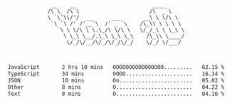 <div align="center">
<pre><code>
 __    __                        ____      
/\ \  /\ \                      /\  _`\    
\ `\`\\/'/  __      ___       __\ \ \/\ \  
 `\ `\ /' /'__`\  /' _ `\    /\_\\ \ \ \ \ 
   `\ \ \/\ \ \.\_/\ \/\ \   \/_/_\ \ \_\ \
     \ \_\ \__/.\_\ \_\ \_\    /\_\\ \____/
      \/_/\/__/\/_/\/_/\/_/    \/_/ \/___/ 
                                           

</code></pre>

<!--START_SECTION:waka-->

```txt
JavaScript       2 hrs 10 mins   OOOOOOOOOOOOOOO0.........   62.15 %
TypeScript       34 mins         OOOO.....................   16.34 %
JSON             10 mins         Oo.......................   05.02 %
Other            8 mins          O........................   04.22 %
Text             8 mins          O........................   04.16 %
```

<!--END_SECTION:waka-->
